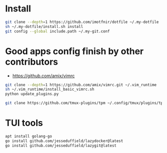 # Install
```bash
git clone --depth=1 https://github.com/imotfnir/dotfile ~/.my-dotfile
sh ~/.my-dotfile/install.sh install
git config --global include.path ~/.my-git.conf
```


# Good apps config finish by other contributors
- https://github.com/amix/vimrc
```bash
git clone --depth=1 https://github.com/amix/vimrc.git ~/.vim_runtime
sh ~/.vim_runtime/install_basic_vimrc.sh
python update_plugins.py

git clone https://github.com/tmux-plugins/tpm ~/.config/tmux/plugins/tpm
```

# TUI tools
```bash
apt install golang-go
go install github.com/jesseduffield/lazydocker@latest
go install github.com/jesseduffield/lazygit@latest
```

